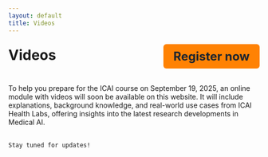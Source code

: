 ```yaml
---
layout: default
title: Videos
---
```


<div style="display: flex; justify-content: space-between; align-items: center; flex-wrap: wrap;">
  <h1 style="margin: 0;">Videos</h1>
  <a href="https://registratie.radboudumc.nl/166356/subscribe" target="_blank" style="
    background-color:rgb(255, 130, 3);
    color: rgb(27, 36, 48);
    padding: 10px 20px;
    text-decoration: none;
    border-radius: 6px;
    font-size: 24px;
    font-weight: bold;
    margin-top: 5px;
  ">
    Register now
  </a>
</div><br>

<div class="content">
    <p>To help you prepare for the ICAI course on September 19, 2025, an online module with videos will soon be available on this website. It will include explanations, background knowledge, and real-world use cases from ICAI Health Labs, offering insights into the latest research developments in Medical AI. <br><br>
    
    
    Stay tuned for updates!
</p>
</div>
